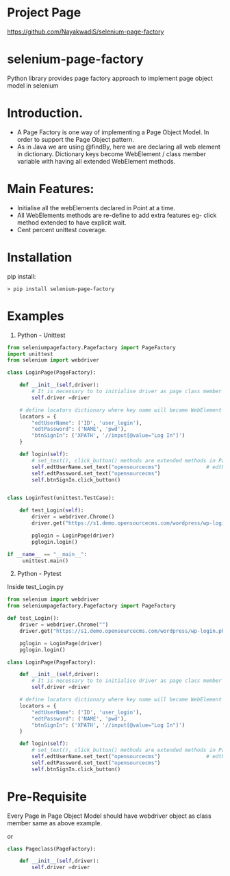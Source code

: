 Project Page
=============
https://github.com/NayakwadiS/selenium-page-factory

selenium-page-factory
=====================

Python library provides page factory approach to implement page object model in selenium

Introduction.
============

* A Page Factory is one way of implementing a Page Object Model. In order to support the Page Object pattern.
* As in Java we are using @findBy, here we are declaring all web element in dictionary.
Dictionary keys become WebElement / class member variable with having all extended WebElement methods.
  

Main Features:
=============

* Initialise all the webElements declared in Point at a time.
* All WebElements methods are re-define to add extra features eg- click method extended to have explicit wait.
* Cent percent unittest coverage.

Installation
=============
pip install:

```shell
> pip install selenium-page-factory
```

Examples
=============
1. Python - Unittest

```python
from seleniumpagefactory.Pagefactory import PageFactory
import unittest
from selenium import webdriver

class LoginPage(PageFactory):

    def __init__(self,driver):
        # It is necessary to to initialise driver as page class member to implement Page Factory
        self.driver =driver

    # define locators dictionary where key name will became WebElement using PageFactory
    locators = {
        "edtUserName": ('ID', 'user_login'),
        "edtPassword": ('NAME', 'pwd'),
        "btnSignIn": ('XPATH', '//input[@value="Log In"]')
    }

    def login(self):
        # set_text(), click_button() methods are extended methods in PageFactory
        self.edtUserName.set_text("opensourcecms")               # edtUserName become class variable using PageFactory
        self.edtPassword.set_text("opensourcecms")
        self.btnSignIn.click_button()


class LoginTest(unittest.TestCase):

    def test_Login(self):
        driver = webdriver.Chrome()
        driver.get("https://s1.demo.opensourcecms.com/wordpress/wp-login.php")

        pglogin = LoginPage(driver)
        pglogin.login()

if __name__ == "__main__":
     unittest.main()
```
2. Python - Pytest

Inside test_Login.py
```python
from selenium import webdriver
from seleniumpagefactory.Pagefactory import PageFactory

def test_Login():
    driver = webdriver.Chrome("")
    driver.get("https://s1.demo.opensourcecms.com/wordpress/wp-login.php")

    pglogin = LoginPage(driver)
    pglogin.login()

class LoginPage(PageFactory):

    def __init__(self,driver):
        # It is necessary to to initialise driver as page class member to implement Page Factory
        self.driver =driver

    # define locators dictionary where key name will became WebElement using PageFactory
    locators = {
        "edtUserName": ('ID', 'user_login'),
        "edtPassword": ('NAME', 'pwd'),
        "btnSignIn": ('XPATH', '//input[@value="Log In"]')
    }

    def login(self):
        # set_text(), click_button() methods are extended methods in PageFactory
        self.edtUserName.set_text("opensourcecms")               # edtUserName become class variable using PageFactory
        self.edtPassword.set_text("opensourcecms")
        self.btnSignIn.click_button()
```

Pre-Requisite
=============
Every Page in Page Object Model should have webdriver object as class member
same as above example.

or
```python
class Pageclass(PageFactory):

    def __init__(self,driver):
        self.driver =driver
```
